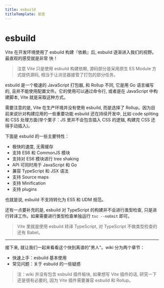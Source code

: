 ```yaml
---
title: esbuild
titleTemplate: 前言
---
```


# esbuild

Vite 在开发环境使用了 esbuild 构建『依赖』后, esbuild 逐渐进入我们的视野。最直观的感受就是非常 快！

> 注意 Vite 只是使用 esbuild 构建依赖, 源码部分是采用原生 ES Module 方式提供源码, 相当于让浏览器接管了打包的部分任务。

esbuild 是一个极速的 JavaScript 打包器, 和 Rollup 不同, 它是用 Go 语言编写的, 且并不能使用配置文件。它的使用可以通过命令行, 或者是在 JavaScript 中构建脚本, Vite 就是采取这种方式。

需要注意的是, Vite 在生产环境并没有使用 esbuild, 而是选择了 Rollup。因为目前来说针对构建应用的一些重要功能 esbuild 还在持续开发中, 比如 code spliting 和 CSS 处理方面(举个栗子：JS 里并不会包含插入 CSS 的逻辑, 构建完 CSS 还得手动插入)。

下面是 esbuild 的一些主要特性：

- 极快的速度, 无需缓存
- 支持 ES6 和 CommonJS 模块
- 支持对 ES6 模块进行 tree shaking
- API 可同时用于 JavaScript 和 Go
- 兼容 TypeScript 和 JSX 语法
- 支持 Source maps
- 支持 Minification
- 支持 plugins

也就是说, esbuild 不支持转化为 ES5 和 UDM 规范。 

还有一点要补充的是, esbuild 对 TypeScript 的构建并不会进行类型检查, 只是进行转译工作。如果需要进行类型检查单独运行 `tsc --noEmit` 即可。

> Vite 里就是使用 esbuild 转译 TypeScript, 对 TypeScript 不做类型检查的还有 Babel。

***

接下来, 就让我们一起来看看这个快到离谱的"男人"。wiki 分为两个章节：

- 快速上手：esbuild 基本使用
- 常见问题：关于 esbuild 的一些疑惑

> 注：wiki 并没有包含 esbuild 插件板块, 如果想写 Vite 插件的话, 研究一下还是很有必要的, 因为 Vite 插件需要兼容 esbuild 和 Rollup。
